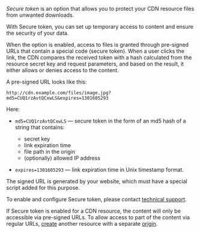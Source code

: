 *Secure token* is an option that allows you to protect your CDN resource files from unwanted downloads.

With Secure token, you can set up temporary access to content and ensure the security of your data.

When the option is enabled, access to files is granted through pre-signed URLs that contain a special code (secure token). When a user clicks the link, the CDN compares the received token with a hash calculated from the resource secret key and request parameters, and based on the result, it either allows or denies access to the content.

A pre-signed URL looks like this:

```plaintext
http://cdn.example.com/files/image.jpg?md5=CUQ1rzAvtQCxwLS&expires=1301605293
```

Here:

- `md5=CUQ1rzAvtQCxwLS` — secure token in the form of an md5 hash of a string that contains:

  - secret key
  - link expiration time
  - file path in the origin
  - (optionally) allowed IP address

- `expires=1301605293` — link expiration time in Unix timestamp format.

The signed URL is generated by your website, which must have a special script added for this purpose.

<info>

To enable and configure Secure token, please contact [technical support](mailto:support@mcs.mail.ru).

</info>

If Secure token is enabled for a CDN resource, the content will only be accessible via pre-signed URLs. To allow access to part of the content via regular URLs, [create](/en/networks/cdn/service-management/create-resource) another resource with a separate [origin](/en/networks/cdn/concepts/origin-groups).
